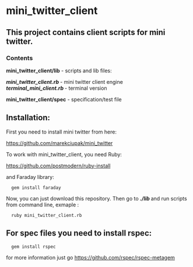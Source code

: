 # mini_twitter_client

## This project contains client scripts for mini twitter.

### **Contents**

 **mini_twitter_client/lib**  - scripts and lib files:

**<em> mini_twitter_client.rb </em>**  - mini twitter client engine  
 **<em> terminal_mini_client.rb </em>**  - terminal version

 **mini_twitter_client/spec**  - specification/test file

## Installation:

First you need to install mini twitter from here:

https://github.com/marekciupak/mini_twitter


To work with mini_twitter_client, you need Ruby:

https://github.com/postmodern/ruby-install

and Faraday library:

      gem install faraday

Now, you can just download this repository.
Then go to **<em> ./lib </em>** and run scripts from command line,  exmaple :

      ruby mini_twitter_client.rb


## For spec files you need to install rspec:

      gem install rspec

for more information just go https://github.com/rspec/rspec-metagem
